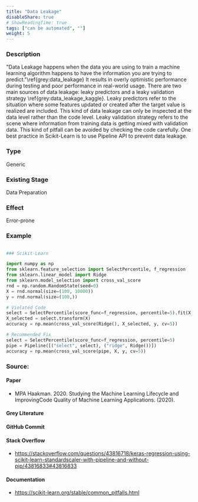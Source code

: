 ```yaml
---
title: "Data Leakage"
disableShare: true
# ShowReadingTime: true
tags: ["can be automated", ""]
weight: 5
---
```


### Description

"Data Leakage happens when the data you are using to train a machine learning algorithm happens to have the information you are trying to predict."\ref{grey:data_leakage} It results in overly optimistic performance during testing and poor performance in real-world usage. There are two main sources of data leakage: leaky predictors and a leaky validation strategy \ref{grey:data_leakage_kaggle}. Leaky predictors refer to the situation where some features updated or created after the target value is realized are included. This kind of data leakage can only be inspected at the data level rather than the code level. Leaky validation strategy refers to the scene where information from training data is getting mixed with validation data. This kind of pitfall can be avoided by checking the code carefully. One best practice in Scikit-Learn is to use Pipeline API to prevent data leakage.

### Type

Generic

### Existing Stage

Data Preparation

### Effect

Error-prone

### Example

```python

### Scikit-Learn

import numpy as np
from sklearn.feature_selection import SelectPercentile, f_regression
from sklearn.linear_model import Ridge
from sklearn.model_selection import cross_val_score
rnd = np.random.RandomState(seed=0)
X = rnd.normal(size=(100, 10000))
y = rnd.normal(size=(100,))

# Violated Code
select = SelectPercentile(score_func=f_regression, percentile=5).fit(X, y)
X_selected = select.transform(X)
accuracy = np.mean(cross_val_score(Ridge(), X_selected, y, cv=5))

# Recommended Fix
select = SelectPercentile(score_func=f_regression, percentile=5)
pipe = Pipeline([("select", select), ("ridge", Ridge())])
accuracy = np.mean(cross_val_score(pipe, X, y, cv=5))

```

### Source:

#### Paper 
- MPA Haakman. 2020. Studying the Machine Learning Lifecycle and ImprovingCode Quality of Machine Learning Applications. (2020).

#### Grey Literature

#### GitHub Commit

#### Stack Overflow
- https://stackoverflow.com/questions/43816718/keras-regression-using-scikit-learn-standardscaler-with-pipeline-and-without-pip/43816833#43816833

#### Documentation
- https://scikit-learn.org/stable/common_pitfalls.html

